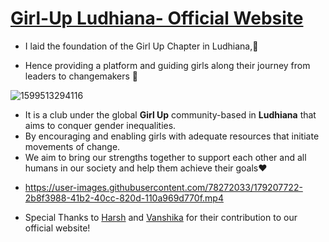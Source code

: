 # <a href='https://girlupludhiana.vercel.app/'>Girl-Up Ludhiana- Official Website<a>

<p> <ul>
<li>I laid the foundation of the Girl Up Chapter in Ludhiana,🚀</li>
</p>
<p> 
<li>Hence providing a platform and guiding girls along their journey from leaders to changemakers 💫 </li>
</ul></p>

 ![1599513294116](https://user-images.githubusercontent.com/78272033/179208792-66c22573-075d-4b7f-a6df-9a095bd17431.jpg)

 
<p> <ul>
 <li>It is a club under the global <b>Girl Up</b> community-based in <b>Ludhiana</b> that aims to conquer gender inequalities. </li>
  <li>By encouraging and enabling girls with adequate resources that initiate movements of change. </li>
<li> We aim to bring our strengths together to support each other and all humans in our society and help them achieve their goals❤️</li>

<li>
 
https://user-images.githubusercontent.com/78272033/179207722-2b8f3988-41b2-40cc-820d-110a969d770f.mp4
 
 </li>
 
 <li> Special Thanks to <a href='https://github.com/harshsharma2210'> Harsh</a> and <a href='https://github.com/Vanshikaweb'>Vanshika</a> for their contribution to our official website!</li>
 
 </ul>
 </p>
